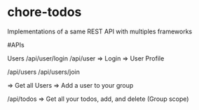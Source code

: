 # chore-todos
Implementations of a same REST API with multiples frameworks

#APIs

Users
/api/user/login
/api/user
=> Login
=> User Profile

/api/users 
/api/users/join

=> Get all Users
=> Add a user to your group

/api/todos
=> Get all your todos, add, and delete (Group scope)